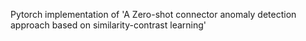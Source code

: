 Pytorch implementation of 'A Zero-shot connector anomaly detection approach based on similarity-contrast learning'
